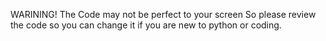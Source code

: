 WARINING!
The Code may not be perfect to your screen So please review the code so you can change it if you are new to python or coding.
